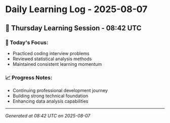 # Daily Learning Log - 2025-08-07

## 📅 Thursday Learning Session - 08:42 UTC

### 🎯 Today's Focus:
- Practiced coding interview problems
- Reviewed statistical analysis methods
- Maintained consistent learning momentum

### 📈 Progress Notes:
- Continuing professional development journey
- Building strong technical foundation
- Enhancing data analysis capabilities

---
*Generated at 08:42 UTC on 2025-08-07*
